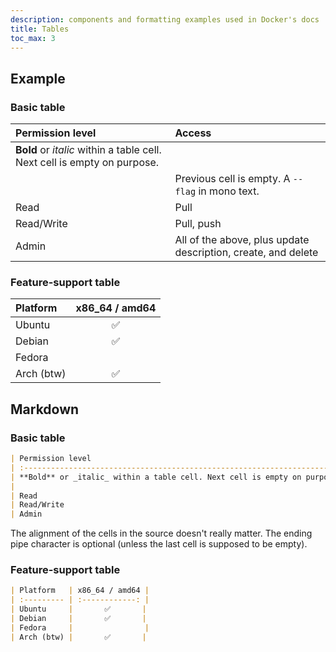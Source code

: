 ```yaml
---
description: components and formatting examples used in Docker's docs
title: Tables
toc_max: 3
---
```


## Example

### Basic table

| Permission level                                                         | Access                                                        |
|:-------------------------------------------------------------------------|:--------------------------------------------------------------|
| **Bold** or _italic_ within a table cell. Next cell is empty on purpose. |                                                               |
|                                                                          | Previous cell is empty. A `--flag` in mono text.              |
| Read                                                                     | Pull                                                          |
| Read/Write                                                               | Pull, push                                                    |
| Admin                                                                    | All of the above, plus update description, create, and delete |

### Feature-support table

| Platform   | x86_64 / amd64 |
|:-----------|:--------------:|
| Ubuntu     |       ✅        |
| Debian     |       ✅        |
| Fedora     |                |
| Arch (btw) |       ✅        |

## Markdown

### Basic table

```md
| Permission level                                                         | Access                                                        |
| :----------------------------------------------------------------------- | :------------------------------------------------------------ |
| **Bold** or _italic_ within a table cell. Next cell is empty on purpose. |                                                               |
|                                                                          | Previous cell is empty. A `--flag` in mono text.              |
| Read                                                                     | Pull                                                          |
| Read/Write                                                               | Pull, push                                                    |
| Admin                                                                    | All of the above, plus update description, create, and delete |
```

The alignment of the cells in the source doesn't really matter. The ending pipe
character is optional (unless the last cell is supposed to be empty).

### Feature-support table

```md
| Platform   | x86_64 / amd64 |
| :--------- | :------------: |
| Ubuntu     |       ✅       |
| Debian     |       ✅       |
| Fedora     |                |
| Arch (btw) |       ✅       |
```
